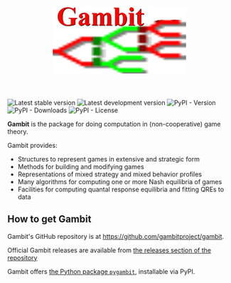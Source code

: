 <h1 style="text-align: center;">
<img src="https://raw.githubusercontent.com/gambitproject/gambit/master/doc/_static/gambit.png"
     width="300" alt="Gambit logo">
</h1>
<br/>

![Latest stable version](https://img.shields.io/github/v/release/gambitproject/gambit?filter=!*a*&label=Latest%20stable%20version)
![Latest development version](https://img.shields.io/github/v/release/gambitproject/gambit?filter=*a*&label=Latest%20development%20version)
![PyPI - Version](https://img.shields.io/pypi/v/pygambit?label=PyPI%20version)
![PyPI - Downloads](https://img.shields.io/pypi/dm/pygambit?label=PyPI%20downloads)
![PyPI - License](https://img.shields.io/pypi/l/pygambit)


**Gambit** is the package for doing computation in (non-cooperative) game theory.

Gambit provides:

- Structures to represent games in extensive and strategic form
- Methods for building and modifying games
- Representations of mixed strategy and mixed behavior profiles
- Many algorithms for computing one or more Nash equilibria of games
- Facilities for computing quantal response equilibria and fitting QREs to data


## How to get Gambit

Gambit's GitHub repository is at https://github.com/gambitproject/gambit.

Official Gambit releases are available from
[the releases section of the repository](https://github.com/gambitproject/gambit/releases)

Gambit offers [the Python package `pygambit`](https://pypi.org/project/pygambit/),
installable via PyPI.

